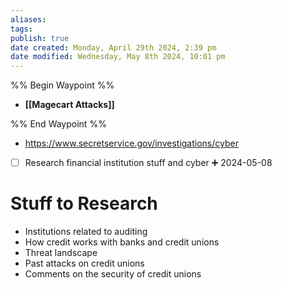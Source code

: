 ```yaml
---
aliases: 
tags: 
publish: true
date created: Monday, April 29th 2024, 2:39 pm
date modified: Wednesday, May 8th 2024, 10:01 pm
---
```

%% Begin Waypoint %%
- **[[Magecart Attacks]]**

%% End Waypoint %%

- https://www.secretservice.gov/investigations/cyber 

- [ ] Research financial institution stuff and cyber ➕ 2024-05-08

# Stuff to Research
- Institutions related to auditing
- How credit works with banks and credit unions
- Threat landscape
- Past attacks on credit unions
- Comments on the security of credit unions